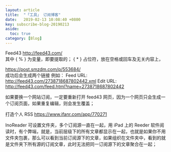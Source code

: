 ```yaml
---
layout: article
title:  "「工具」 订阅博客"
date:   2019-02-13 10:08:40 +0800
key: subscribe-blog-20190213
aside:
  toc: true
category: [Blog]
---
```


Feed43  <http://feed43.com/>  
其中 { % } 为变量，即要提取的； { * } 占位符，放在空格或回车及无关内容上，

<https://post.smzdm.com/p/553684/>   
成功后会生成两个链接 例如：
Feed URL:  http://feed43.com/2738718687802442.xml
Edit URL: http://feed43.com/feed.html?name=2738718687802442

如果要换一个网站订阅，一定要重新打开 feed43 网页，因为一个网页只会生成一个订阅页面，如果重复编辑，则会发生覆盖；  

打造个人 RSS <https://www.ifanr.com/app/770271>   

InoReader 可设置文件夹，多个订阅源一直在一起，用 iPad 上的 Reeder 软件阅读时，有个弊端，就是，当前层级下的所有文章都显示在一起，也就是如果你不用文件夹包裹，那么可以看到当前订阅源下的文章，如果组织在文件夹中，看到的就是文件夹下所有源的订阅文章，此时无法把同一订阅源下的文章聚合在一起；  
